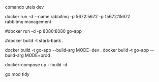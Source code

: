 comando uteis dev

docker run -d --name rabbitmq -p 5672:5672 -p 15672:15672 rabbitmq:management

#docker run -d -p 8080:8080 go-app

#docker build -t stark-bank .



docker build -t go-app --build-arg MODE=dev .
docker build -t go-app --build-arg MODE=prod .


docker-compose up --build -d

go mod tidy
